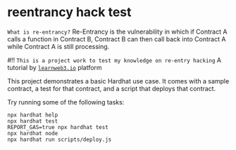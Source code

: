 # reentrancy hack test

`What is re-entrancy?`
Re-Entrancy is the vulnerability in which if Contract A calls a function in Contract B, Contract B can then call back into Contract A while Contract A is still processing.

#!!
`This is a project work to test my knowledge on re-entry hacking`
A tutorial by <a href="http://www.learnweb3.io"> `learnweb3.io`</a> platform

This project demonstrates a basic Hardhat use case. It comes with a sample contract, a test for that contract, and a script that deploys that contract.

Try running some of the following tasks:

```shell
npx hardhat help
npx hardhat test
REPORT_GAS=true npx hardhat test
npx hardhat node
npx hardhat run scripts/deploy.js
```
